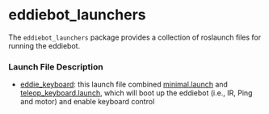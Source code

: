 # eddiebot_launchers

The `eddiebot_launchers` package provides a collection of roslaunch files for running the eddiebot. 



### Launch File Description

- [eddie_keyboard](https://github.com/TooSchoolForCool/CIESSL/blob/master/eddiebot/eddiebot_launchers/launch/eddie_keyboard.launch): this launch file combined [minimal.launch](https://github.com/TooSchoolForCool/CIESSL/blob/master/eddiebot/eddiebot_bringup/launch/minimal.launch) and [teleop_keyboard.launch](https://github.com/TooSchoolForCool/CIESSL/blob/master/eddiebot/eddiebot_teleop/launch/teleop_keyboard.launch), which will boot up the eddiebot (i.e., IR, Ping and motor) and enable keyboard control

